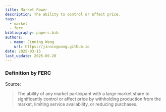 ```yaml
---
title: Market Power
description: The ability to control or affect price.
tags:
  - market
  - ferc
bibliography: papers.bib
authors:
  - name: Jinning Wang
    url: https://jinningwang.github.io
date: 2025-03-15
last_update: 2025-06-20
---
```


### Definition by FERC

Source: <d-cite key="ferc2020glossary"></d-cite>

> The ability of any market participant with a large market share to significantly control or affect price by withholding production from the market, limiting service availability, or reducing purchases.
